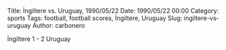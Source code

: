 Title: İngiltere vs. Uruguay, 1990/05/22
Date: 1990/05/22 00:00
Category: sports
Tags: football, football scores, İngiltere, Uruguay
Slug: ingiltere-vs-uruguay
Author: carbonero


İngiltere 1 - 2 Uruguay
